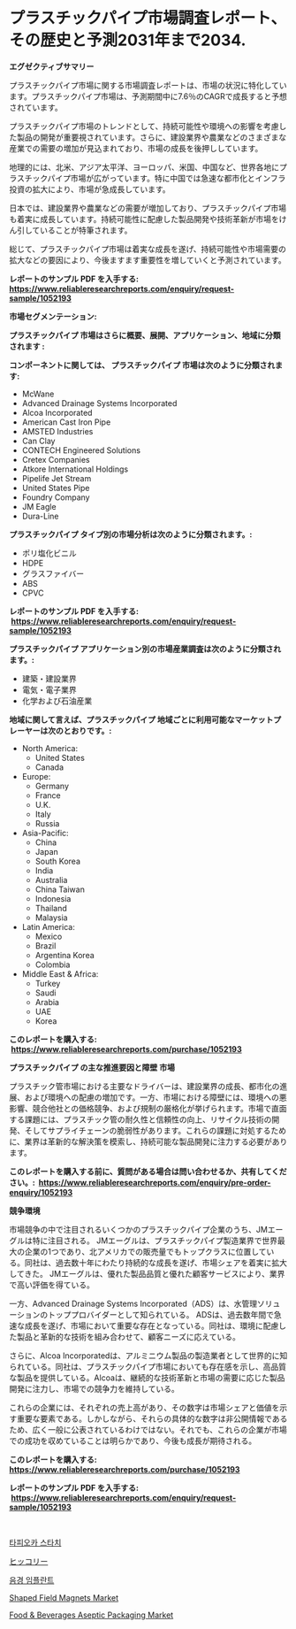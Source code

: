 <p><h1>プラスチックパイプ市場調査レポート、その歴史と予測2031年まで2034.</h1></p><p><strong>エグゼクティブサマリー</strong></p>
<p><p>プラスチックパイプ市場に関する市場調査レポートは、市場の状況に特化しています。プラスチックパイプ市場は、予測期間中に7.6％のCAGRで成長すると予想されています。</p><p>プラスチックパイプ市場のトレンドとして、持続可能性や環境への影響を考慮した製品の開発が重要視されています。さらに、建設業界や農業などのさまざまな産業での需要の増加が見込まれており、市場の成長を後押ししています。</p><p>地理的には、北米、アジア太平洋、ヨーロッパ、米国、中国など、世界各地にプラスチックパイプ市場が広がっています。特に中国では急速な都市化とインフラ投資の拡大により、市場が急成長しています。</p><p>日本では、建設業界や農業などの需要が増加しており、プラスチックパイプ市場も着実に成長しています。持続可能性に配慮した製品開発や技術革新が市場をけん引していることが特筆されます。</p><p>総じて、プラスチックパイプ市場は着実な成長を遂げ、持続可能性や市場需要の拡大などの要因により、今後ますます重要性を増していくと予測されています。</p></p>
<p><strong>レポートのサンプル PDF を入手する: <a href="https://www.reliableresearchreports.com/enquiry/request-sample/1052193">https://www.reliableresearchreports.com/enquiry/request-sample/1052193</a></strong></p>
<p><strong>市場セグメンテーション:</strong></p>
<p><strong> プラスチックパイプ 市場はさらに概要、展開、アプリケーション、地域に分類されます :</strong></p>
<p><strong>コンポーネントに関しては、 プラスチックパイプ 市場は次のように分類されます: &nbsp;</strong></p>
<p><ul><li>McWane</li><li>Advanced Drainage Systems Incorporated</li><li>Alcoa Incorporated</li><li>American Cast Iron Pipe</li><li>AMSTED Industries</li><li>Can Clay</li><li>CONTECH Engineered Solutions</li><li>Cretex Companies</li><li>Atkore International Holdings</li><li>Pipelife Jet Stream</li><li>United States Pipe</li><li>Foundry Company</li><li>JM Eagle</li><li>Dura-Line</li></ul></p>
<p><strong> プラスチックパイプ タイプ別の市場分析は次のように分類されます。:</strong></p>
<p><ul><li>ポリ塩化ビニル</li><li>HDPE</li><li>グラスファイバー</li><li>ABS</li><li>CPVC</li></ul></p>
<p><strong>レポートのサンプル PDF を入手する: &nbsp;<a href="https://www.reliableresearchreports.com/enquiry/request-sample/1052193">https://www.reliableresearchreports.com/enquiry/request-sample/1052193</a></strong></p>
<p><strong> プラスチックパイプ アプリケーション別の市場産業調査は次のように分類されます。:</strong></p>
<p><ul><li>建築・建設業界</li><li>電気・電子業界</li><li>化学および石油産業</li></ul></p>
<p><strong>地域に関して言えば、プラスチックパイプ 地域ごとに利用可能なマーケットプレーヤーは次のとおりです。:</strong></p>
<p><ul>
    <li>
        North America:
        <ul>
            <li>United States</li>
            <li>Canada</li>
        </ul>
    </li>
    <li>
        Europe:
        <ul>
            <li>Germany</li>
            <li>France</li>
            <li>U.K.</li>
            <li>Italy</li>
            <li>Russia</li>
        </ul>
    </li>
    <li>
        Asia-Pacific:
        <ul>
            <li>China</li>
            <li>Japan</li>
            <li>South Korea</li>
            <li>India</li>
            <li>Australia</li>
            <li>China Taiwan</li>
            <li>Indonesia</li>
            <li>Thailand</li>
            <li>Malaysia</li>
        </ul>
    </li>
    <li>
        Latin America:
        <ul>
            <li>Mexico</li>
            <li>Brazil</li>
            <li>Argentina Korea</li>
            <li>Colombia</li>
        </ul>
    </li>
    <li>
        Middle East & Africa:
        <ul>
            <li>Turkey</li>
            <li>Saudi</li>
            <li>Arabia</li>
            <li>UAE</li>
            <li>Korea</li>
        </ul>
    </li>
    </ul></p>
<p><strong>このレポートを購入する: &nbsp;<a href="https://www.reliableresearchreports.com/purchase/1052193">https://www.reliableresearchreports.com/purchase/1052193</a></strong></p>
<p><strong>プラスチックパイプ の主な推進要因と障壁 市場</strong></p>
<p><p>プラスチック管市場における主要なドライバーは、建設業界の成長、都市化の進展、および環境への配慮の増加です。一方、市場における障壁には、環境への悪影響、競合他社との価格競争、および規制の厳格化が挙げられます。市場で直面する課題には、プラスチック管の耐久性と信頼性の向上、リサイクル技術の開発、そしてサプライチェーンの脆弱性があります。これらの課題に対処するために、業界は革新的な解決策を模索し、持続可能な製品開発に注力する必要があります。</p></p>
<p><strong>このレポートを購入する前に、質問がある場合は問い合わせるか、共有してください。:&nbsp; <a href="https://www.reliableresearchreports.com/enquiry/pre-order-enquiry/1052193">https://www.reliableresearchreports.com/enquiry/pre-order-enquiry/1052193</a></strong></p>
<p><strong>競争環境</strong></p>
<p><p>市場競争の中で注目されるいくつかのプラスチックパイプ企業のうち、JMエーグルは特に注目される。 JMエーグルは、プラスチックパイプ製造業界で世界最大の企業の1つであり、北アメリカでの販売量でもトップクラスに位置している。同社は、過去数十年にわたり持続的な成長を遂げ、市場シェアを着実に拡大してきた。 JMエーグルは、優れた製品品質と優れた顧客サービスにより、業界で高い評価を得ている。</p><p>一方、Advanced Drainage Systems Incorporated（ADS）は、水管理ソリューションのトッププロバイダーとして知られている。 ADSは、過去数年間で急速な成長を遂げ、市場において重要な存在となっている。同社は、環境に配慮した製品と革新的な技術を組み合わせて、顧客ニーズに応えている。</p><p>さらに、Alcoa Incorporatedは、アルミニウム製品の製造業者として世界的に知られている。同社は、プラスチックパイプ市場においても存在感を示し、高品質な製品を提供している。Alcoaは、継続的な技術革新と市場の需要に応じた製品開発に注力し、市場での競争力を維持している。</p><p>これらの企業には、それぞれの売上高があり、その数字は市場シェアと価値を示す重要な要素である。しかしながら、それらの具体的な数字は非公開情報であるため、広く一般に公表されているわけではない。それでも、これらの企業が市場での成功を収めていることは明らかであり、今後も成長が期待される。</p></p>
<p><strong>このレポートを購入する: &nbsp; <a href="https://www.reliableresearchreports.com/purchase/1052193">https://www.reliableresearchreports.com/purchase/1052193</a></strong></p>
<p><strong>レポートのサンプル PDF を入手する: &nbsp;<a href="https://www.reliableresearchreports.com/enquiry/request-sample/1052193">https://www.reliableresearchreports.com/enquiry/request-sample/1052193</a></strong><strong></strong></p>
<p>&nbsp;</p>
<p><p><a href="https://medium.com/@trevorkruvalis5678/%ED%83%80%ED%94%BC%EC%98%A4%EC%B9%B4-%EC%A0%84%EB%B6%84-%EC%8B%9C%EC%9E%A5-%EC%A2%85%EB%A5%98-%EC%9D%91%EC%9A%A9-%EB%B0%8F-%EC%A7%80%EB%A6%AC%EC%97%90-%EB%94%B0%EB%A5%B8-%ED%8F%AC%EA%B4%84%EC%A0%81%EC%9D%B8-%ED%8F%89%EA%B0%80-662afc52cb65">타피오카 스타치</a></p><p><a href="https://github.com/bevdtkn4419963/Market-Research-Report-List-1/blob/main/95561501637.md">ヒッコリー</a></p><p><a href="https://github.com/vsoq0zknh59/Market-Research-Report-List-1/blob/main/58127211299.md">음경 임플란트</a></p><p><a href="https://github.com/globismark/Market-Research-Report-List-2/blob/main/shaped-field-magnets-market.md">Shaped Field Magnets Market</a></p><p><a href="https://issuu.com/reportprime-2/docs/food-beverages-aseptic-packaging-market-size-2030.">Food & Beverages Aseptic Packaging Market</a></p></p>